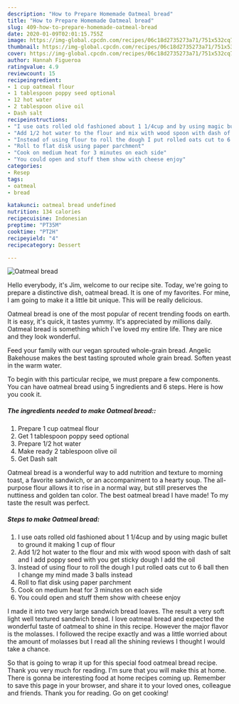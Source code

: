 ```yaml
---
description: "How to Prepare Homemade Oatmeal bread"
title: "How to Prepare Homemade Oatmeal bread"
slug: 409-how-to-prepare-homemade-oatmeal-bread
date: 2020-01-09T02:01:15.755Z
image: https://img-global.cpcdn.com/recipes/06c18d2735273a71/751x532cq70/oatmeal-bread-recipe-main-photo.jpg
thumbnail: https://img-global.cpcdn.com/recipes/06c18d2735273a71/751x532cq70/oatmeal-bread-recipe-main-photo.jpg
cover: https://img-global.cpcdn.com/recipes/06c18d2735273a71/751x532cq70/oatmeal-bread-recipe-main-photo.jpg
author: Hannah Figueroa
ratingvalue: 4.9
reviewcount: 15
recipeingredient:
- 1 cup oatmeal flour
- 1 tablespoon poppy seed optional
- 12 hot water
- 2 tablespoon olive oil
- Dash salt
recipeinstructions:
- "I use oats rolled old fashioned about 1 1/4cup and by using magic bullet to ground it making 1 cup of flour"
- "Add 1/2 hot water to the flour and mix with wood spoon with dash of salt and I add poppy seed with you get sticky dough I add the oil"
- "Instead of using flour to roll the dough I put rolled oats cut to 6 ball then I change my mind made 3 balls instead"
- "Roll to flat disk using paper parchment"
- "Cook on medium heat for 3 minutes on each side"
- "You could open and stuff them show with cheese enjoy"
categories:
- Resep
tags:
- oatmeal
- bread

katakunci: oatmeal bread undefined
nutrition: 134 calories
recipecuisine: Indonesian
preptime: "PT35M"
cooktime: "PT2H"
recipeyield: "4"
recipecategory: Dessert

---
```



![Oatmeal bread](https://img-global.cpcdn.com/recipes/06c18d2735273a71/751x532cq70/oatmeal-bread-recipe-main-photo.jpg)

Hello everybody, it's Jim, welcome to our recipe site. Today, we're going to prepare a distinctive dish, oatmeal bread. It is one of my favorites. For mine, I am going to make it a little bit unique. This will be really delicious.

Oatmeal bread is one of the most popular of recent trending foods on earth. It is easy, it's quick, it tastes yummy. It's appreciated by millions daily. Oatmeal bread is something which I've loved my entire life. They are nice and they look wonderful.

Feed your family with our vegan sprouted whole-grain bread. Angelic Bakehouse makes the best tasting sprouted whole grain bread. Soften yeast in the warm water.


To begin with this particular recipe, we must prepare a few components. You can have oatmeal bread using 5 ingredients and 6 steps. Here is how you cook it.

##### The ingredients needed to make Oatmeal bread::

1. Prepare 1 cup oatmeal flour
1. Get 1 tablespoon poppy seed optional
1. Prepare 1/2 hot water
1. Make ready 2 tablespoon olive oil
1. Get Dash salt


Oatmeal bread is a wonderful way to add nutrition and texture to morning toast, a favorite sandwich, or an accompaniment to a hearty soup. The all-purpose flour allows it to rise in a normal way, but still preserves the nuttiness and golden tan color. The best oatmeal bread I have made! To my taste the result was perfect. 

##### Steps to make Oatmeal bread:

1. I use oats rolled old fashioned about 1 1/4cup and by using magic bullet to ground it making 1 cup of flour
1. Add 1/2 hot water to the flour and mix with wood spoon with dash of salt and I add poppy seed with you get sticky dough I add the oil
1. Instead of using flour to roll the dough I put rolled oats cut to 6 ball then I change my mind made 3 balls instead
1. Roll to flat disk using paper parchment
1. Cook on medium heat for 3 minutes on each side
1. You could open and stuff them show with cheese enjoy


I made it into two very large sandwich bread loaves. The result a very soft light well textured sandwich bread. I love oatmeal bread and expected the wonderful taste of oatmeal to shine in this recipe. However the major flavor is the molasses. I followed the recipe exactly and was a little worried about the amount of molasses but I read all the shining reviews I thought I would take a chance. 

So that is going to wrap it up for this special food oatmeal bread recipe. Thank you very much for reading. I'm sure that you will make this at home. There is gonna be interesting food at home recipes coming up. Remember to save this page in your browser, and share it to your loved ones, colleague and friends. Thank you for reading. Go on get cooking!
